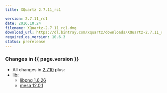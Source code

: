 ```yaml
---
title: XQuartz 2.7.11_rc1

version: 2.7.11_rc1
date: 2016.10.24
filename: XQuartz-2.7.11_rc1.dmg
download_url: https://dl.bintray.com/xquartz/downloads/XQuartz-2.7.11_rc1.dmg
required_os_version: 10.6.3
status: prerelease
---
```


### Changes in {{ page.version }} ###
  * All changes in [2.7.10](XQuartz-2.7.10.html) plus:
  * lib:
    * [libpng 1.6.26](https://downloads.sourceforge.net/libpng/libpng16/1.6.26/libpng-1.6.26-README.txt)
    * [mesa 12.0.1](http://mesa3d.org/relnotes/12.0.1.html)

